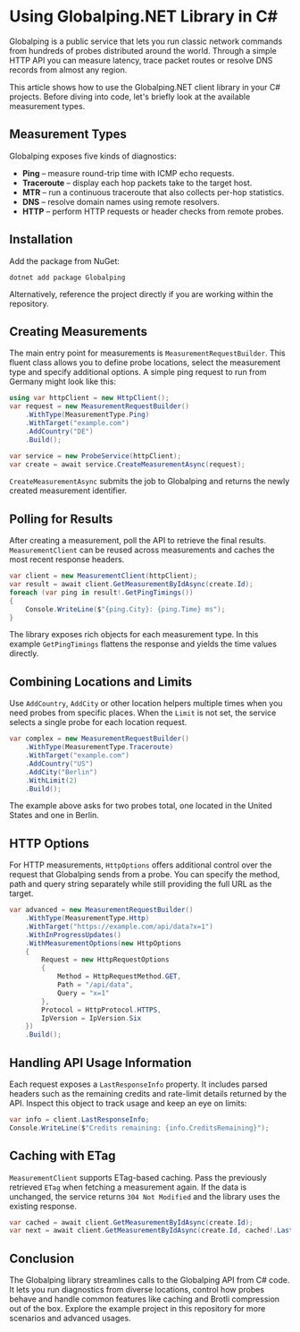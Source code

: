 # Using Globalping.NET Library in C#

Globalping is a public service that lets you run classic network commands from hundreds of probes distributed around the world. Through a simple HTTP API you can measure latency, trace packet routes or resolve DNS records from almost any region.

This article shows how to use the Globalping.NET client library in your C# projects. Before diving into code, let's briefly look at the available measurement types.

## Measurement Types

Globalping exposes five kinds of diagnostics:
- **Ping** – measure round-trip time with ICMP echo requests.
- **Traceroute** – display each hop packets take to the target host.
- **MTR** – run a continuous traceroute that also collects per-hop statistics.
- **DNS** – resolve domain names using remote resolvers.
- **HTTP** – perform HTTP requests or header checks from remote probes.

## Installation

Add the package from NuGet:

```shell
dotnet add package Globalping
```

Alternatively, reference the project directly if you are working within the repository.

## Creating Measurements

The main entry point for measurements is `MeasurementRequestBuilder`. This fluent class allows you to define probe locations, select the measurement type and specify additional options. A simple ping request to run from Germany might look like this:

```csharp
using var httpClient = new HttpClient();
var request = new MeasurementRequestBuilder()
    .WithType(MeasurementType.Ping)
    .WithTarget("example.com")
    .AddCountry("DE")
    .Build();

var service = new ProbeService(httpClient);
var create = await service.CreateMeasurementAsync(request);
```

`CreateMeasurementAsync` submits the job to Globalping and returns the newly created measurement identifier.

## Polling for Results

After creating a measurement, poll the API to retrieve the final results. `MeasurementClient` can be reused across measurements and caches the most recent response headers.

```csharp
var client = new MeasurementClient(httpClient);
var result = await client.GetMeasurementByIdAsync(create.Id);
foreach (var ping in result!.GetPingTimings())
{
    Console.WriteLine($"{ping.City}: {ping.Time} ms");
}
```

The library exposes rich objects for each measurement type. In this example `GetPingTimings` flattens the response and yields the time values directly.

## Combining Locations and Limits

Use `AddCountry`, `AddCity` or other location helpers multiple times when you need probes from specific places. When the `Limit` is not set, the service selects a single probe for each location request.

```csharp
var complex = new MeasurementRequestBuilder()
    .WithType(MeasurementType.Traceroute)
    .WithTarget("example.com")
    .AddCountry("US")
    .AddCity("Berlin")
    .WithLimit(2)
    .Build();
```

The example above asks for two probes total, one located in the United States and one in Berlin.

## HTTP Options

For HTTP measurements, `HttpOptions` offers additional control over the request that Globalping sends from a probe. You can specify the method, path and query string separately while still providing the full URL as the target.

```csharp
var advanced = new MeasurementRequestBuilder()
    .WithType(MeasurementType.Http)
    .WithTarget("https://example.com/api/data?x=1")
    .WithInProgressUpdates()
    .WithMeasurementOptions(new HttpOptions
    {
        Request = new HttpRequestOptions
        {
            Method = HttpRequestMethod.GET,
            Path = "/api/data",
            Query = "x=1"
        },
        Protocol = HttpProtocol.HTTPS,
        IpVersion = IpVersion.Six
    })
    .Build();
```

## Handling API Usage Information

Each request exposes a `LastResponseInfo` property. It includes parsed headers such as the remaining credits and rate-limit details returned by the API. Inspect this object to track usage and keep an eye on limits:

```csharp
var info = client.LastResponseInfo;
Console.WriteLine($"Credits remaining: {info.CreditsRemaining}");
```

## Caching with ETag

`MeasurementClient` supports ETag-based caching. Pass the previously retrieved `ETag` when fetching a measurement again. If the data is unchanged, the service returns `304 Not Modified` and the library uses the existing response.

```csharp
var cached = await client.GetMeasurementByIdAsync(create.Id);
var next = await client.GetMeasurementByIdAsync(create.Id, cached!.LastResponseInfo.ETag);
```

## Conclusion

The Globalping library streamlines calls to the Globalping API from C# code. It lets you run diagnostics from diverse locations, control how probes behave and handle common features like caching and Brotli compression out of the box. Explore the example project in this repository for more scenarios and advanced usages.


